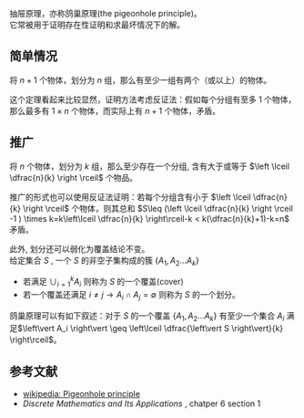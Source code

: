 抽屉原理，亦称鸽巢原理(the pigeonhole principle)。  
它常被用于证明存在性证明和求最坏情况下的解。

## 简单情况
将 $n+1$ 个物体，划分为 $n$ 组，那么有至少一组有两个（或以上）的物体。  

这个定理看起来比较显然，证明方法考虑反证法：假如每个分组有至多 $1$ 个物体，那么最多有 $1\times n$ 个物体，而实际上有 $n+1$ 个物体，矛盾。

## 推广

将 $n$ 个物体，划分为 $k$ 组，那么至少存在一个分组, 含有大于或等于 $\left \lceil \dfrac{n}{k} \right \rceil$ 个物品。  

推广的形式也可以使用反证法证明：若每个分组含有小于 $\left \lceil \dfrac{n}{k} \right \rceil$ 个物体，则其总和 $S\leq (\left \lceil \dfrac{n}{k} \right \rceil -1 ) \times k=k\left\lceil \dfrac{n}{k} \right\rceil-k < k(\dfrac{n}{k}+1)-k=n$ 矛盾。


此外, 划分还可以弱化为覆盖结论不变。  
给定集合 $S$ , 一个 $S$ 的非空子集构成的簇 $\{A_1,A_2\ldots A_k\}$  

- 若满足 $\cup_{i=1}^k A_i$ 则称为 $S$ 的一个覆盖(cover)
- 若一个覆盖还满足 $i\neq j\to A_i\cap A_j=\emptyset$ 则称为 $S$ 的一个划分。 

鸽巢原理可以有如下叙述：对于 $S$ 的一个覆盖 $\{A_1,A_2\ldots A_k\}$ 有至少一个集合 $A_i$ 满足$\left\vert A_i \right\vert \geq \left\lceil \dfrac{\left\vert S \right\vert}{k} \right\rceil$。




## 参考文献

- [wikipedia: Pigeonhole principle](https://en.wikipedia.org/wiki/Pigeonhole_principle)
- _Discrete Mathematics and Its Applications_ , chatper 6 section 1
